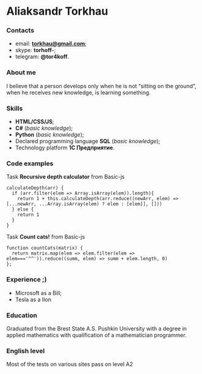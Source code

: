 # Aliaksandr Torkhau
### Contacts
- email: **torkhau@gmail.com**;
- skype: **torhoff-**;
- telegram: **@tor4koff**.
### About me
I believe that a person develops only when he is not “sitting on the ground”, when he receives new knowledge, is learning something.
### Skills
- **HTML/CSS/JS**;
- **C#** (*basic knowledge*);
- **Python** (*basic knowledge*);
- Declared programming language **SQL** (*basic knowledge*);
- Technology platform **1С Предприятие**.
### Code examples
Task **Recursive depth calculator** from Basic-js
```
calculateDepth(arr) {
  if (arr.filter(elem => Array.isArray(elem)).length){
    return 1 + this.calculateDepth(arr.reduce((newArr, elem) => [...newArr, ...Array.isArray(elem) ? elem : [elem]], []))
  } else {
    return 1
  }
}
```

Task **Count cats!** from Basic-js
```
function countCats(matrix) {
  return matrix.map(elem => elem.filter(elem => elem==='^^')).reduce((summ, elem) => summ + elem.length, 0)
};
```
### Experience ;)
- Microsoft as a Bill;
- Tesla as a Ilon
### Education
Graduated from the Brest State A.S. Pushkin University with a degree in applied mathematics with qualification of a mathematician programmer.
### English level
Most of the tests on various sites pass on level A2
